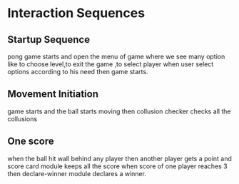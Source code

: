 # Interaction Sequences

## Startup Sequence

pong game starts and open the menu of game
where we see many option like to choose level,to exit the game
,to select player when user select options according to his need then
game starts.

## Movement Initiation

game starts and the ball starts moving then collusion checker
checks all the collusions

## One score

when the ball hit wall behind any player then another player gets a point
and score card module keeps all the score when score of one player reaches 3 then
declare-winner module declares a winner.
